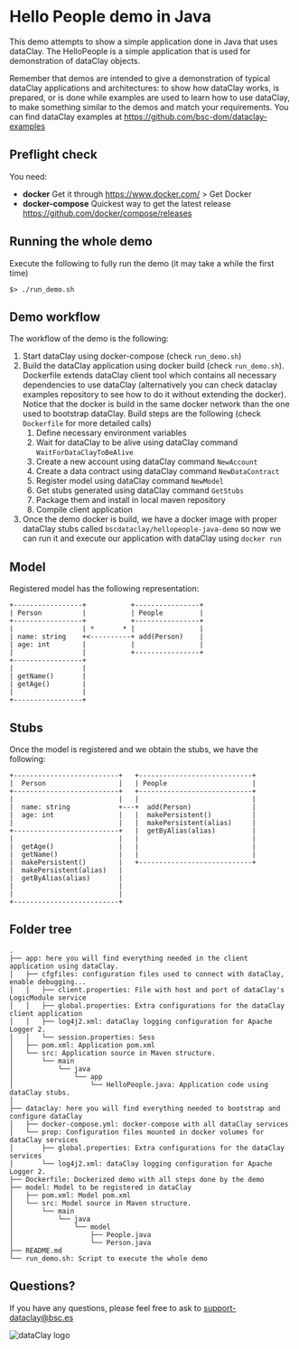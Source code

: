 # Hello People demo in Java

This demo attempts to show a simple application done in Java that uses dataClay.
The HelloPeople is a simple application that is used for demonstration of dataClay objects.

Remember that demos are intended to give a demonstration of typical dataClay applications and architectures: to show how dataClay works, is prepared, or is done while examples are used to learn how to use dataClay, to make something similar to the demos and match your requirements. You can find dataClay examples at https://github.com/bsc-dom/dataclay-examples

## Preflight check

You need:

  - **docker** Get it through https://www.docker.com/ > Get Docker
  - **docker-compose** Quickest way to get the latest release https://github.com/docker/compose/releases
  
## Running the whole demo

Execute the following to fully run the demo (it may take a while the first time) 

``` 
$> ./run_demo.sh
```

## Demo workflow

The workflow of the demo is the following:


1. Start dataClay using docker-compose (check `run_demo.sh`) 
2. Build the dataClay application using docker build (check `run_demo.sh`). Dockerfile extends dataClay client tool which contains all necessary dependencies to use dataClay (alternatively you can check dataclay examples repository to see how to do it without extending the docker). Notice that the docker is build in the same docker network than the one used to bootstrap dataClay. Build steps are the following (check `Dockerfile` for more detailed calls) 
   1. Define necessary environment variables 
   2. Wait for dataClay to be alive using dataClay command `WaitForDataClayToBeAlive`
   3. Create a new account using dataClay command `NewAccount`
   4. Create a data contract using dataClay command `NewDataContract`
   5. Register model using dataClay command `NewModel`
   6. Get stubs generated using dataClay command `GetStubs`
   7. Package them and install in local maven repository 
   8. Compile client application 
3. Once the demo docker is build, we have a docker image with proper dataClay stubs called `bscdataclay/hellopeople-java-demo` so now we can run it and execute our application with dataClay using `docker run`

## Model

Registered model has the following representation:

```
+-----------------+           +----------------+
| Person          |           | People         |
+-----------------+           +----------------+
|                 | *       * |                |
| name: string    +<----------+ add(Person)    |
| age: int        |           |                |
|                 |           +----------------+
+-----------------+
|                 |
| getName()       |
| getAge()        |
|                 |
+-----------------+
```

## Stubs 

Once the model is registered and we obtain the stubs, we have the following: 

```
+--------------------------+   +----------------------------+
|  Person                  |   | People                     |
+--------------------------+   +----------------------------+
|                          |   |                            |
|  name: string            +---+  add(Person)               |
|  age: int                |   |  makePersistent()          |
|                          |   |  makePersistent(alias)     |
+--------------------------+   |  getByAlias(alias)         |
|                          |   |                            |
|  getAge()                |   |                            |
|  getName()               |   |                            |
|  makePersistent()        |   +----------------------------+
|  makePersistent(alias)   |
|  getByAlias(alias)       |
|                          |
|                          |
+--------------------------+

```


## Folder tree 
```
.
├── app: here you will find everything needed in the client application using dataClay. 
│   ├── cfgfiles: configuration files used to connect with dataClay, enable debugging...
│   │   ├── client.properties: File with host and port of dataClay's LogicModule service
│   │   ├── global.properties: Extra configurations for the dataClay client application
│   │   ├── log4j2.xml: dataClay logging configuration for Apache Logger 2. 
│   │   └── session.properties: Sess
│   ├── pom.xml: Application pom.xml
│   └── src: Application source in Maven structure. 
│       └── main
│           └── java
│               └── app
│                   └── HelloPeople.java: Application code using dataClay stubs. 
│   
├── dataclay: here you will find everything needed to bootstrap and configure dataClay 
│   ├── docker-compose.yml: docker-compose with all dataClay services
│   └── prop: Configuration files mounted in docker volumes for dataClay services
│       ├── global.properties: Extra configurations for the dataClay services
│       └── log4j2.xml: dataClay logging configuration for Apache Logger 2. 
├── Dockerfile: Dockerized demo with all steps done by the demo
├── model: Model to be registered in dataClay
│   ├── pom.xml: Model pom.xml 
│   └── src: Model source in Maven structure. 
│       └── main
│           └── java
│               └── model
│                   ├── People.java
│                   └── Person.java
├── README.md
└── run_demo.sh: Script to execute the whole demo
```

## Questions? 

If you have any questions, please feel free to ask to support-dataclay@bsc.es

![dataClay logo](https://www.bsc.es/sites/default/files/public/styles/bscw2_-_simple_crop_style/public/bscw2/content/software-app/logo/logo_dataclay_web_bsc.jpg)
